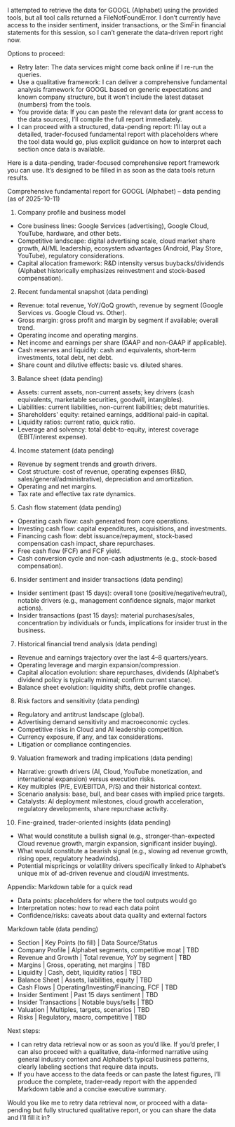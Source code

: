 I attempted to retrieve the data for GOOGL (Alphabet) using the provided tools, but all tool calls returned a FileNotFoundError. I don’t currently have access to the insider sentiment, insider transactions, or the SimFin financial statements for this session, so I can’t generate the data-driven report right now.

Options to proceed:
- Retry later: The data services might come back online if I re-run the queries.
- Use a qualitative framework: I can deliver a comprehensive fundamental analysis framework for GOOGL based on generic expectations and known company structure, but it won’t include the latest dataset (numbers) from the tools.
- You provide data: If you can paste the relevant data (or grant access to the data sources), I’ll compile the full report immediately.
- I can proceed with a structured, data-pending report: I’ll lay out a detailed, trader-focused fundamental report with placeholders where the tool data would go, plus explicit guidance on how to interpret each section once data is available.

Here is a data-pending, trader-focused comprehensive report framework you can use. It’s designed to be filled in as soon as the data tools return results.

Comprehensive fundamental report for GOOGL (Alphabet) – data pending (as of 2025-10-11)
1) Company profile and business model
- Core business lines: Google Services (advertising), Google Cloud, YouTube, hardware, and other bets.
- Competitive landscape: digital advertising scale, cloud market share growth, AI/ML leadership, ecosystem advantages (Android, Play Store, YouTube), regulatory considerations.
- Capital allocation framework: R&D intensity versus buybacks/dividends (Alphabet historically emphasizes reinvestment and stock-based compensation).

2) Recent fundamental snapshot (data pending)
- Revenue: total revenue, YoY/QoQ growth, revenue by segment (Google Services vs. Google Cloud vs. Other).
- Gross margin: gross profit and margin by segment if available; overall trend.
- Operating income and operating margins.
- Net income and earnings per share (GAAP and non-GAAP if applicable).
- Cash reserves and liquidity: cash and equivalents, short-term investments, total debt, net debt.
- Share count and dilutive effects: basic vs. diluted shares.

3) Balance sheet (data pending)
- Assets: current assets, non-current assets; key drivers (cash equivalents, marketable securities, goodwill, intangibles).
- Liabilities: current liabilities, non-current liabilities; debt maturities.
- Shareholders' equity: retained earnings, additional paid-in capital.
- Liquidity ratios: current ratio, quick ratio.
- Leverage and solvency: total debt-to-equity, interest coverage (EBIT/interest expense).

4) Income statement (data pending)
- Revenue by segment trends and growth drivers.
- Cost structure: cost of revenue, operating expenses (R&D, sales/general/administrative), depreciation and amortization.
- Operating and net margins.
- Tax rate and effective tax rate dynamics.

5) Cash flow statement (data pending)
- Operating cash flow: cash generated from core operations.
- Investing cash flow: capital expenditures, acquisitions, and investments.
- Financing cash flow: debt issuance/repayment, stock-based compensation cash impact, share repurchases.
- Free cash flow (FCF) and FCF yield.
- Cash conversion cycle and non-cash adjustments (e.g., stock-based compensation).

6) Insider sentiment and insider transactions (data pending)
- Insider sentiment (past 15 days): overall tone (positive/negative/neutral), notable drivers (e.g., management confidence signals, major market actions).
- Insider transactions (past 15 days): material purchases/sales, concentration by individuals or funds, implications for insider trust in the business.

7) Historical financial trend analysis (data pending)
- Revenue and earnings trajectory over the last 4–8 quarters/years.
- Operating leverage and margin expansion/compression.
- Capital allocation evolution: share repurchases, dividends (Alphabet’s dividend policy is typically minimal; confirm current stance).
- Balance sheet evolution: liquidity shifts, debt profile changes.

8) Risk factors and sensitivity (data pending)
- Regulatory and antitrust landscape (global).
- Advertising demand sensitivity and macroeconomic cycles.
- Competitive risks in Cloud and AI leadership competition.
- Currency exposure, if any, and tax considerations.
- Litigation or compliance contingencies.

9) Valuation framework and trading implications (data pending)
- Narrative: growth drivers (AI, Cloud, YouTube monetization, and international expansion) versus execution risks.
- Key multiples (P/E, EV/EBITDA, P/S) and their historical context.
- Scenario analysis: base, bull, and bear cases with implied price targets.
- Catalysts: AI deployment milestones, cloud growth acceleration, regulatory developments, share repurchase activity.

10) Fine-grained, trader-oriented insights (data pending)
- What would constitute a bullish signal (e.g., stronger-than-expected Cloud revenue growth, margin expansion, significant insider buying).
- What would constitute a bearish signal (e.g., slowing ad revenue growth, rising opex, regulatory headwinds).
- Potential mispricings or volatility drivers specifically linked to Alphabet’s unique mix of ad-driven revenue and cloud/AI investments.

Appendix: Markdown table for a quick read
- Data points: placeholders for where the tool outputs would go
- Interpretation notes: how to read each data point
- Confidence/risks: caveats about data quality and external factors

Markdown table (data pending)
- Section | Key Points (to fill) | Data Source/Status
- Company Profile | Alphabet segments, competitive moat | TBD
- Revenue and Growth | Total revenue, YoY by segment | TBD
- Margins | Gross, operating, net margins | TBD
- Liquidity | Cash, debt, liquidity ratios | TBD
- Balance Sheet | Assets, liabilities, equity | TBD
- Cash Flows | Operating/Investing/Financing, FCF | TBD
- Insider Sentiment | Past 15 days sentiment | TBD
- Insider Transactions | Notable buys/sells | TBD
- Valuation | Multiples, targets, scenarios | TBD
- Risks | Regulatory, macro, competitive | TBD

Next steps:
- I can retry data retrieval now or as soon as you’d like. If you’d prefer, I can also proceed with a qualitative, data-informed narrative using general industry context and Alphabet’s typical business patterns, clearly labeling sections that require data inputs.
- If you have access to the data feeds or can paste the latest figures, I’ll produce the complete, trader-ready report with the appended Markdown table and a concise executive summary.

Would you like me to retry data retrieval now, or proceed with a data-pending but fully structured qualitative report, or you can share the data and I’ll fill it in?